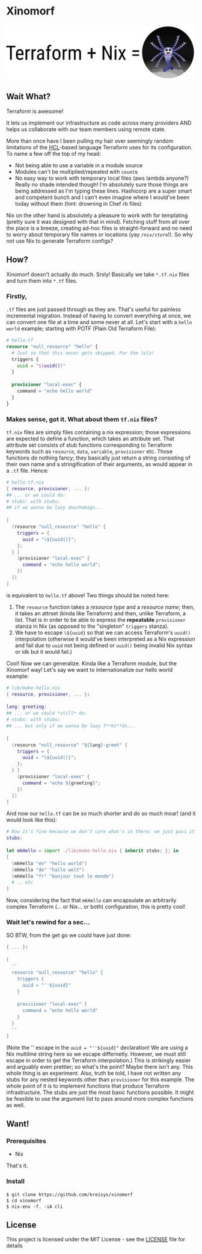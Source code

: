 # Xinomorf

![Xinomorf](/misc/xinomorf.png)

## Wait What?

Terraform is awesome!

It lets us implement our infrastructure as code across many providers AND helps us collaborate with our team members using remote state.

More than once have I been pulling my hair over seemingly random limitations of the [HCL](https://github.com/hashicorp/hcl)-based language Terraform uses for its configuration. To name a few off the top of my head:
- Not being able to use a variable in a module source
- Modules can't be multiplied/repeated with `count`s
- No easy way to work with temporary local files (aws lambda anyone?)
Really no shade intended though! I'm absolutely sure those things are being addressed as I'm typing these lines.
Hashicorp are a super smart and competent bunch and I can't even imagine where I would've been today without them (hint: drowning in Chef rb files)

Nix on the other hand is absolutely a pleasure to work with for templating (pretty sure it was designed with that in mind). Fetching stuff from all over the place is a breeze, creating ad-hoc files is straight-forward and no need to worry about temporary file names or locations (yay `/nix/store`!). So why not use Nix to generate Terraform configs?

## How?

Xinomorf doesn't actually do much. Srsly!
Basically we take `*.tf.nix` files and turn them into `*.tf` files.

### Firstly,

`.tf` files are just passed through as they are. That's useful for painless incremental migration. Instead of having to convert everything at once, we can convert one file at a time and some never at all. Let's start with a `hello world` example; starting with POTF (Plain Old Terraform File):

```terraform
# hello.tf
resource "null_resource" "hello" {
  # Just so that this never gets skipped. For the lulz!
  triggers {
    uuid = "${uuid()}"
  }

  provisioner "local-exec" {
    command = "echo hello world"
  }
}
```

### Makes sense, got it. What about them `tf.nix` files?

`tf.nix` files are simply files containing a nix expression; those expressions are expected to define a function, which takes an attribute set. That attribute set consists of stub functions corresponding to Terraform keywords such as `resource`, `data`, `variable`, `provisioner` etc. Those functions do nothing fancy; they basically just return a string consisting of their own name and a stringification of their arguments, as would appear in a `.tf` file. Hence:

```nix
# hello.tf.nix
{ resource, provisioner, ... }:
## ... or we could do:
# stubs: with stubs;
## if we wanna be lazy douchebags...

[
  (resource "null_resource" "hello" {
    triggers = {
      uuid = "\${uuid()}";
    };
  } [
    (provisioner "local-exec" {
      command = "echo hello world";
    })
  ])
]
```

is equivalent to `hello.tf` above! Two things should be noted here:

1. The `resource` function takes a *resource type* and a *resource name*; then, it takes an attrset (kinda like Terraform) and then, unlike Terraform, a list. That is in order to be able to express the **repeatable** `provisioner` stanza in Nix (as opposed to the "singleton" `triggers` stanza).
2. We have to escape `\${uuid}` so that we can access Terraform's `uuid()` interpolation (otherwise it would've been interpreted as a Nix expression and fail due to `uuid` not being defined or `uuid()` being invalid Nix syntax or idk but it would fail.)

Cool! Now we can generalize. Kinda like a Terraform module, but the Xinomorf way!
Let's say we want to internationalize our hello world example:

```nix
# lib/make-hello.nix
{ resource, provisioner, ... }:

lang: greeting:
## ... or we could *still* do:
# stubs: with stubs;
## ... but only if we wanna be lazy f**kt**ds...

[
  (resource "null_resource" "${lang}-greet" {
    triggers = {
      uuid = "\${uuid()}";
    };
  } [
    (provisioner "local-exec" {
      command = "echo ${greeting}";
    })
  ])
]
```

And now our `hello.tf` can be so much shorter and do so much moar! (and it would look like this):
```nix
# Now it's fine because we don't care what's in there; we just pass it along!
stubs:

let mkHello = import ./lib/make-hello.nix { inherit stubs; }; in
[
  (mkHello "en" "hello world")
  (mkHello "de" "hallo welt")
  (mkHello "fr" "bonjour tout le monde")
  # .. etc
]
```

Now, considering the fact that `mkHello` can encapsulate an arbitrarily complex Terraform (... or Nix... or both) configuration, this is pretty cool!


### Wait let's rewind for a sec...

SO BTW, from the get go we could have just done:

```nix
{ ... }:

[
  ''
  resource "null_resource" "hello" {
    triggers {
      uuid = "''${uuid}"
    }

    provisioner "local-exec" {
      command = "echo hello world"
    }
  }
  ''
]
```

(Note the '' escape in the `uuid = "''${uuid}"` declaration! We are using a Nix multiline string here so we escape differnetly. However, we must still escape in order to get the Terraform interpolation.)
This is strikingly easier and arguably even prettier; so what's the point? Maybe there isn't any. This whole thing is an experiment. Also, truth be told, I have not written any stubs for any nested keywords other than `provisioner` for this example. The whole point of it is to implement functions that produce Terraform infrastructure. The stubs are just the most basic functions possible. It might be feasible to use the argument list to pass around more complex functions as well.

## Want!

### Prerequisites

- Nix

That's it.

### Install

```
$ git clone https://github.com/kreisys/xinomorf
$ cd xinomorf
$ nix-env -f. -iA cli
```

## License

This project is licensed under the MIT License - see the [LICENSE](LICENSE) file for details
